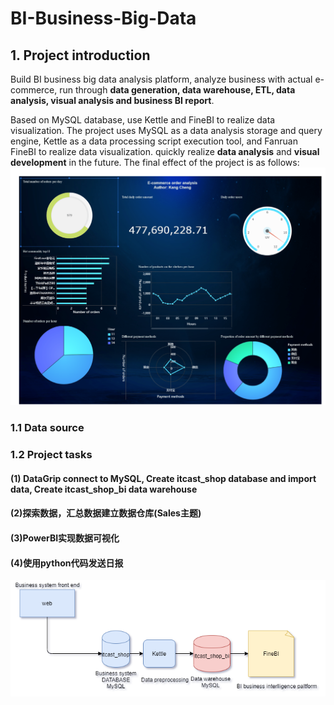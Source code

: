 # BI-Business-Big-Data
## 1. Project introduction
Build BI business big data analysis platform, analyze business with actual e-commerce, run through **data generation, data warehouse, ETL, data analysis, visual analysis and business BI report**.

Based on MySQL database, use Kettle and FineBI to realize data visualization. The project uses MySQL as a data analysis storage and query engine, Kettle as a data processing script execution tool, and Fanruan FineBI to realize data visualization. quickly realize **data analysis** and **visual development** in the future.
The final effect of the project is as follows:
![image](https://github.com/chengkangck/BI-Business-Big-Data/blob/main/images/E-commerce_order_analysis-1.png)



### 1.1 Data source

### 1.2 Project tasks

#### (1) DataGrip connect to MySQL, Create itcast_shop database and import data, Create itcast_shop_bi data warehouse

#### (2)探索数据，汇总数据建立数据仓库(Sales主题)

#### (3)PowerBI实现数据可视化

#### (4)使用python代码发送日报

![image](https://github.com/chengkangck/BI-Business-Big-Data/blob/main/images/BIArchitecture.png)



